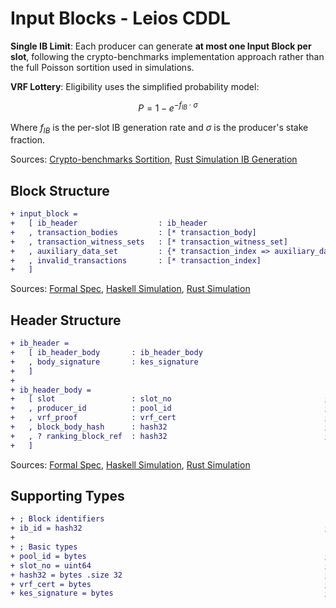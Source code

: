 # Input Blocks - Leios CDDL

**Single IB Limit**: Each producer can generate **at most one Input Block per slot**, following the crypto-benchmarks implementation approach rather than the full Poisson sortition used in simulations.

**VRF Lottery**: Eligibility uses the simplified probability model:

$$P = 1 - e^{-f_{IB} \cdot \sigma}$$

Where $f_{IB}$ is the per-slot IB generation rate and $\sigma$ is the producer's stake fraction.

Sources: [Crypto-benchmarks Sortition](https://github.com/input-output-hk/ouroboros-leios/blob/main/crypto-benchmarks.rs/Specification.md?plain=1#L64), [Rust Simulation IB Generation](https://github.com/input-output-hk/ouroboros-leios/blob/main/sim-rs/sim-core/src/sim/node.rs#L561-L597)

## Block Structure

```diff
+ input_block =
+   [ ib_header                  : ib_header
+   , transaction_bodies         : [* transaction_body]
+   , transaction_witness_sets   : [* transaction_witness_set]
+   , auxiliary_data_set         : {* transaction_index => auxiliary_data}
+   , invalid_transactions       : [* transaction_index]
+   ]
```
Sources: [Formal Spec](https://github.com/input-output-hk/ouroboros-leios-formal-spec/blob/main/formal-spec/Leios/Blocks.agda#L40-L57), [Haskell Simulation](https://github.com/input-output-hk/ouroboros-leios/blob/main/simulation/src/LeiosProtocol/Common.hs#L138-L142), [Rust Simulation](https://github.com/input-output-hk/ouroboros-leios/blob/main/sim-rs/sim-core/src/model.rs#L136-L141)

## Header Structure

```diff
+ ib_header =
+   [ ib_header_body       : ib_header_body
+   , body_signature       : kes_signature
+   ]
+ 
+ ib_header_body =
+   [ slot                 : slot_no                                  ; Slot when IB was created
+   , producer_id          : pool_id                                  ; Block producer identifier
+   , vrf_proof            : vrf_cert                                 ; VRF proof of eligibility to produce IB
+   , block_body_hash      : hash32                                   ; Hash of the block body
+   , ? ranking_block_ref  : hash32                                   ; Reference to ranking block for ledger state
+   ]
```
Sources: [Formal Spec](https://github.com/input-output-hk/ouroboros-leios-formal-spec/blob/main/formal-spec/Leios/Blocks.agda#L40-L45), [Haskell Simulation](https://github.com/input-output-hk/ouroboros-leios/blob/main/simulation/src/LeiosProtocol/Common.hs#L114-L124), [Rust Simulation](https://github.com/input-output-hk/ouroboros-leios/blob/main/sim-rs/sim-core/src/model.rs#L127-L133)

## Supporting Types

```diff
+ ; Block identifiers
+ ib_id = hash32                                                      ; Input block identifier (hash)
+ 
+ ; Basic types
+ pool_id = bytes                                                     ; Pool/producer identifier
+ slot_no = uint64                                                    ; Slot number
+ hash32 = bytes .size 32                                             ; 32-byte hash
+ vrf_cert = bytes                                                    ; VRF certificate/proof
+ kes_signature = bytes                                               ; KES signature
``` 